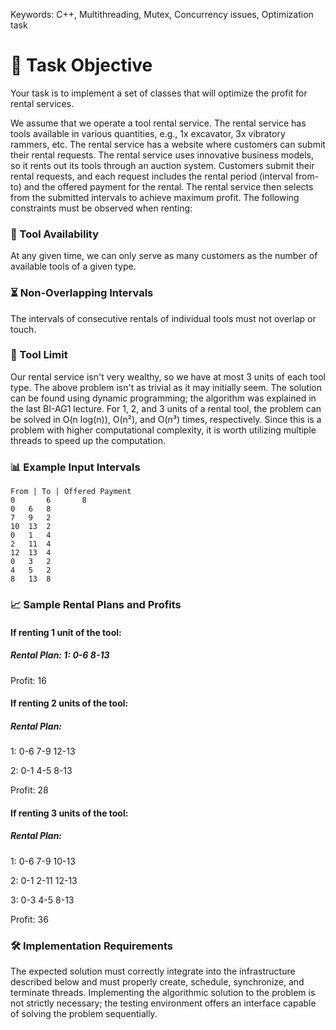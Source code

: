 Keywords: C++, Multithreading, Mutex, Concurrency issues, Optimization task

# 📝 Task Objective

Your task is to implement a set of classes that will optimize the profit for rental services.

We assume that we operate a tool rental service. The rental service has tools available in various quantities, e.g., 1x excavator, 3x vibratory rammers, etc. The rental service has a website where customers can submit their rental requests. The rental service uses innovative business models, so it rents out its tools through an auction system. Customers submit their rental requests, and each request includes the rental period (interval from-to) and the offered payment for the rental. The rental service then selects from the submitted intervals to achieve maximum profit. The following constraints must be observed when renting:

### 🔢 Tool Availability

At any given time, we can only serve as many customers as the number of available tools of a given type.

### ⏳ Non-Overlapping Intervals

The intervals of consecutive rentals of individual tools must not overlap or touch.

### 🔄 Tool Limit

Our rental service isn't very wealthy, so we have at most 3 units of each tool type.
The above problem isn't as trivial as it may initially seem. The solution can be found using dynamic programming; the algorithm was explained in the last BI-AG1 lecture. For 1, 2, and 3 units of a rental tool, the problem can be solved in O(n log(n)), O(n²), and O(n³) times, respectively. Since this is a problem with higher computational complexity, it is worth utilizing multiple threads to speed up the computation.

### 📊 Example Input Intervals

```
From | To | Offered Payment
0       6       8
0	6	8
7	9	2
10	13	2
0	1	4
2	11	4
12	13	4
0	3	2
4	5	2
8	13	8
```

### 📈 Sample Rental Plans and Profits

#### If renting 1 unit of the tool:

##### Rental Plan: 1: 0-6 8-13

Profit: 16

#### If renting 2 units of the tool:

##### Rental Plan:

1: 0-6 7-9 12-13

2: 0-1 4-5 8-13

Profit: 28

#### If renting 3 units of the tool:

##### Rental Plan:

1: 0-6 7-9 10-13

2: 0-1 2-11 12-13

3: 0-3 4-5 8-13

Profit: 36

### 🛠️ Implementation Requirements

The expected solution must correctly integrate into the infrastructure described below and must properly create, schedule, synchronize, and terminate threads.
Implementing the algorithmic solution to the problem is not strictly necessary; the testing environment offers an interface capable of solving the problem sequentially.

